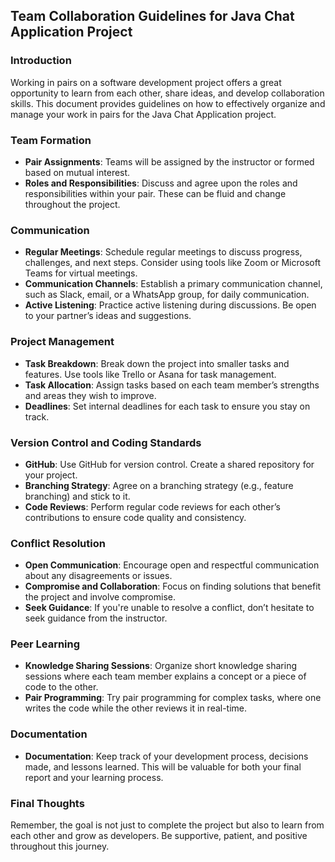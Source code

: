 ## Team Collaboration Guidelines for Java Chat Application Project

### Introduction
Working in pairs on a software development project offers a great opportunity to learn from each other, share ideas, and develop collaboration skills. This document provides guidelines on how to effectively organize and manage your work in pairs for the Java Chat Application project.

### Team Formation
- **Pair Assignments**: Teams will be assigned by the instructor or formed based on mutual interest.
- **Roles and Responsibilities**: Discuss and agree upon the roles and responsibilities within your pair. These can be fluid and change throughout the project.

### Communication
- **Regular Meetings**: Schedule regular meetings to discuss progress, challenges, and next steps. Consider using tools like Zoom or Microsoft Teams for virtual meetings.
- **Communication Channels**: Establish a primary communication channel, such as Slack, email, or a WhatsApp group, for daily communication.
- **Active Listening**: Practice active listening during discussions. Be open to your partner’s ideas and suggestions.

### Project Management
- **Task Breakdown**: Break down the project into smaller tasks and features. Use tools like Trello or Asana for task management.
- **Task Allocation**: Assign tasks based on each team member’s strengths and areas they wish to improve.
- **Deadlines**: Set internal deadlines for each task to ensure you stay on track.

### Version Control and Coding Standards
- **GitHub**: Use GitHub for version control. Create a shared repository for your project.
- **Branching Strategy**: Agree on a branching strategy (e.g., feature branching) and stick to it.
- **Code Reviews**: Perform regular code reviews for each other’s contributions to ensure code quality and consistency.

### Conflict Resolution
- **Open Communication**: Encourage open and respectful communication about any disagreements or issues.
- **Compromise and Collaboration**: Focus on finding solutions that benefit the project and involve compromise.
- **Seek Guidance**: If you're unable to resolve a conflict, don’t hesitate to seek guidance from the instructor.

### Peer Learning
- **Knowledge Sharing Sessions**: Organize short knowledge sharing sessions where each team member explains a concept or a piece of code to the other.
- **Pair Programming**: Try pair programming for complex tasks, where one writes the code while the other reviews it in real-time.

### Documentation
- **Documentation**: Keep track of your development process, decisions made, and lessons learned. This will be valuable for both your final report and your learning process.

### Final Thoughts
Remember, the goal is not just to complete the project but also to learn from each other and grow as developers. Be supportive, patient, and positive throughout this journey.